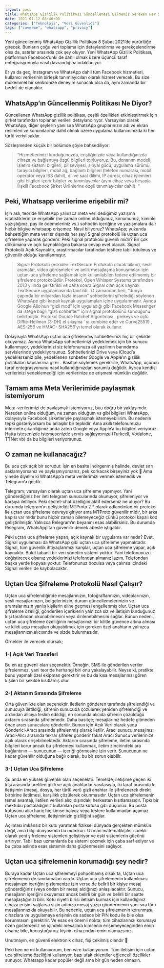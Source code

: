 ```yaml
---
layout: post
title: WhatsApp Gizlilik Politikası Güncellemesi Bilmeniz Gereken Her Şey Burada
date: 2021-01-12 08:46:00
categories: ["Teknoloji", "Veri Güvenliği"]
tags: ["coverme", "whatsapp", "privacy"]
---
```


Yeni güncellenmiş WhatsApp Gizlilik Politikası 8 Şubat 2021’de yürürlüğe girecek. Bunların çoğu veri toplama için detaylandırma ve gerekçelendirme olsa da, satırlar arasında çok şey oluyor. Yeni WhatsApp Gizlilik Politikası, platformun Facebook’unki de dahil olmak üzere üçüncü taraf entegrasyonuyla nasıl davrandığına odaklanıyor.

Er ya da geç, Instagram ve WhatsApp dahil tüm Facebook hizmetleri, kullanıcı verilerinin birleşik tanımlayıcıları olarak hizmet verecek. Bu size mükemmel bir senkronize deneyim sunacak olsa da, aynı zamanda bir bedeli de olacaktır.

## WhatsApp’ın Güncellenmiş Politikası Ne Diyor?
Güncellenen WhatsApp gizlilik politikası, çeşitli özellikleri etkinleştirmek için şirket tarafından toplanan verileri detaylandırıyor. Varsayılan olarak WhatsApp, diğer şeylerin yanı sıra WhatsApp gruplarınızın adı ve ekran resimleri ve konumlarınız dahil olmak üzere uygulama kullanımınızda ki her türlü veriyi saklar.

Sözleşmeden küçük bir bölümde şöyle bahsediliyor:

> “Hizmetlerimizi kurduğunuzda, eriştiğinizde veya kullandığınızda cihaza ve bağlantıya özgü bilgileri topluyoruz. Bu, donanım modeli, işletim sistemi bilgileri, pil seviyesi, sinyal gücü, uygulama sürümü, tarayıcı bilgileri, mobil ağ, bağlantı bilgileri (telefon numarası, mobil operatör veya ISS dahil), dil ve saat dilimi, IP adresi, cihaz işlemleri gibi bilgileri içerir bilgiler ve tanımlayıcılar (aynı cihaz veya hesapla ilişkili Facebook Şirket Ürünlerine özgü tanımlayıcılar dahil). “

## Peki, Whatsapp verilerime erişebilir mi?
İşin aslı, teoride WhatsApp yalnızca meta veri dediğimiz yazışma istatistiklerinize erişebilir (ne zaman online olduğunuz, konumunuz, kiminle yazıştığınız, pay ile ödemeleriniz vs.) sohbetin içeriğine ve yazışmalara dair hiçbir bilgiye whatsapp erişemez. Nasıl biliyoruz? WhatsApp; yukarıda bahsettiğim meta veriler dışında her şeyi Signal protokolü ile uçtan uca şifreleme yaparak gönderir. Peki signal protokolü güvenli midir? Bir çok dökümana ve açık kaynaklılığına bakarsa cevap evet olacak. Signal Protokolü Açık Kaynaktır, araştırmacılar tarafından testlere tabii tutulmuş ve güvenilir olduğu kanıtlanmıştır.

> Signal Protokolü (eskiden TextSecure Protokolü olarak bilinir), sesli aramalar, video görüşmeleri ve anlık mesajlaşma konuşmaları için uçtan-uca şifreleme sağlamak için kullanılabilen federe edilmemiş bir şifreleme protokolüdür. Protokol, Open Whisper Systems tarafından 2013 yılında geliştirildi ve daha sonra Signal olan açık kaynak TextSecure uygulamasında tanıtıldı . O zamandan beri, “dünya çapında bir milyardan fazla insanın” sohbetlerini şifrelediği söylenen WhatsApp gibi kapalı kaynak uygulamaları içine uygulanmıştır. Ayrıca Google Allo’nun “gizli mod” için uyguladığı gibi Facebook Messenger da isteğe bağlı “gizli sohbetler” için signal protokolünü sunduğunu belirtmiştir. Protokol Double Ratchet Algoritması , prekeys ve üçlü Diffie-Hellman (3-DH) el sıkışma ‘ yı kombine eder ve Curve25519 , AES-256 ve HMAC- SHA256’yı temel olarak kullanır.

Dolayısıyla WhatsApp uçtan uca şifrelenmiş sohbetlerinizi hiç bir şekilde okuyamaz. Ayrıca WhatsApp sohbetlerinizi yedeklemek için bir sunucu kullanmıyor, yedeklerinizi siz telefonunuza ait yazılımın barındırma servislerinde yedekliyorsunuz. Sohbetlerinizi Drive veya iCloud’a yedeklerseniz bile, yedeklenen sohbetler Google ve Apple’ın gizlilik politikaları kapsamına girer . Basitçe söylemek gerekirse, WhatsApp, üçüncü taraf entegrasyonunu nasıl kullandığınızdan sorumlu değildir. Ayrıca kendisi verilerinizi yedeklemediği için verilerinize de erişmesi mümkün değildir.

## Tamam ama Meta Verilerimide paylaşmak istemiyorum
Meta-verilerimizi de paylaşmak istemiyoruz, buu doğru bir yaklaşımdır. Nereden online olduğum, ne zaman olduğum vs gibi bilgileri WhatsApp, dolayısıyla Facebook şirketleriyle paylaşmak istemeyebilirim. Bu nedenle tepki gösteriyorsam bu anlaşılır bir tepkidir. Ama akıllı telefonumuzu internete çıkardığımız anda zaten Google veya Apple’a bu bilgileri veriyoruz. Hatta istesenizde istemesenizde servis sağlayıcınıza (Turkcell, Vodafone, TTNet vb) da bu bilgileri veriyorsunuz.

## O zaman ne kullanacağız?
Bu ucu çok açık bir sorudur. İşin en basite indirgenmiş halinde, devlet sırrı saklamıyorsanız ve paylaşmıyorsanız, pek korkacak birşeyiniz yok 🙂 Ama yinede diyelim ki WhatsApp’a meta verilerimizi vermek istemedik ve Telegram’a geçtik.

Telegram; varsayılan olarak uçtan uca şifreleme yapmıyor. Yani gönderdiğiniz her ileti telegram sunucularında okunuyor, şifreleniyor ve karşıya iletiliyor. Peki secret-chat özelliğini aktif ederseniz ne oluyor? Bu durumda telegram’ın geliştirdiği MTProto 2.* olarak adlandırılan bir protokol ile uçtan uca şifreleme devreye giriyor ama MTProto güvenilir midir, bir arka kapısı var mıdır bunu hiçbir zaman bilemeyeceğiz çünkü protokol kapalı kod geliştirilmiştir. Yalnızca Relegram’ın beyanını esas alabilirsiniz. Bu durumda Relegram, WhatsApp’tan güvenilir demek abesle iştigaldir.

Peki uçtan uca şifreleme yapan, açık kaynak bir uygulama var mıdır? Evet, Signal uygulaması da WhatsApp gibi uçtan uca şifreleme yapmaktadır. Signal, tüm güvenlik ihtiyaçlarımızı karşılar, uçtan uca şifreleme yapar, açık kaynaktır. Bulut tabanlı bir veri yönetim sistemi yoktur. Yani telefonunuzu değiştirecek olsanız yedeklerinizi telefondan almanız lazım. Telefondan başka yerde kopyası yoktur. Telefonunuz bozulsa veya çalınsa içindeki Signal verileri de kaybolacaktır.

## Uçtan Uca Şifreleme Protokolü Nasıl Çalışır?
Uçtan uca şifrelendiğinde mesajlarınızın, fotoğraflarınızın, videolarınızın, sesli mesajlarınızın, belgelerinizin, durum güncellemelerinizin ve aramalarınızın yanlış kişilerin eline geçmesi engellenmiş olur. Uçtan uca şifreleme özelliği, gönderilen içeriklerin yalnızca siz ve iletişim kurduğunuz kişi tarafından okunabilmesini veya dinlenebilmesini sağlar. Bunun nedeni, uçtan uca şifreleme özelliğinin mesajlarınızı bir kilitle güvence altına alması ve kilidi açıp mesajları okuyabilmek için gereken özel anahtarın yalnızca mesajlarınızın alıcısında ve sizde bulunmasıdır.

Örnekler ile verecek olursak;

### 1-) Açık Veri Transferi
Bu en az güvenli olan seçenektir. Örneğin, SMS ile gönderilen veriler şifrelenmez, yani teoride herhangi biri onu yakalayabilir. Neyse ki, pratikte bunu yapmak özel ekipman gerektirir ve bu da kısa mesajlarınızı gören kişileri bir şekilde kısıtlamış olur.

### 2-) Aktarım Sırasında Şifreleme
Orta güvenlikte olan seçenektir. iletilerin gönderen tarafında şifrelendiği ve sunucuya iletildiği, şifrenin sunucuda çözülerek yeniden şifrelendiği ve ardından alıcıya teslim edildiği, en sonunda alıcıda şifrenin çözüldüğü aktarım sırasında şifrelemedir. Daha basitçe; mesajlarınız hedefe gitmeden önce aracı sunuculara gönderilir. Bunun için Açık Veri olarak yada Gönderici-Aracı arasında şifrelenmiş olarak iletilir. Aracı sunucu mesajınızı Aracı-Alıcı arasında tekrar şifreler gönderir fakat Aracı Sunucu verilerinize açık olarak erişebilmektedir. Aktarım sırasında şifreleme, iletim sırasında bilgileri korur ancak bu şifrelemeyi kullanmak, iletim zincirindeki ara bağlantının — sunucunun — içeriği görmesine izin verir. Sunucunun ne kadar güvenilir olduğuna bağlı olarak, bu bir sorun olabilir.

### 3-) Uçtan Uca Şifreleme
Şu anda en yüksek güvenlik olan seçenektir. Temelde, iletişime geçen iki kişi arasında üretilen gizli ve açık anahtarlar vasıtasıyla, iki taraf arasında ki iletişimin (mesaj, dosya, her türlü veri) gizli anahtar ile şifrelenerek direkt birbirine iletilmesi, karşılıklı çözülerek okunmasıdır. Uçtan uca şifrelemenin temel avantajı, iletilen verileri alıcı dışındaki herkesten kısıtlamasıdır. Tıpkı bir mektubu postaladığınız kullanılan posta kutusu gibi düşünün. Bu posta kutusunu alıcı hariç hiç kimse balyoz veya testere kullanmadan açamaz. Uçtan uca şifreleme, iletişiminizin gizliliğini sağlar.

Açılması imkânsız bir kutu yaratmak fiziksel dünyada gerçekten mümkün değil, ama bilgi dünyasında bu mümkün. Uzman matematikçiler sürekli olarak yeni şifreleme sistemleri geliştiriyor ve eski sistemlerin gücünü artırıyor. Tabii bazı uzmanlarda bu sistemi çözmek için çaba sarf ediyor ve bu çaba aslında esas sistemin daha güçlenmesini sağlıyor.

## Uçtan uca şifrelemenin korumadığı şey nedir?
Buraya kadar Uçtan uca şifrelemeyi pohpohlamış olsak ta, Uçtan uca şifrelemenin de sınırlamaları vardır. Uçtan uca şifrelemenin kullanılması mesajınızın içeriğini gizlemenize izin verse de belirli bir kişiye mesaj gönderdiğiniz (veya ondan bir mesaj aldığınız) anlaşılacaktır. Sunucu, mesajların içeriğini okuyamaz ancak belirli bir gün ve belirli bir saatte mesajlaştığınızı bilir. Kötü niyetli birisi iletişim kurmak için kullandığınız cihaza erişim sağlarsa sizin adınıza mesaj yazıp göndermenin yanı sıra tüm mesajlarınızı da okuyabilir. Bu nedenle, uçtan uca şifrelemenin korunması, cihazlara ve uygulamaya erişimin de sadece bir PIN kodu ile bile olsa korunmasını gerektirir. Ve esas en önemli nokta; tüm cihazlarınızı korumaya özen gösterseniz ve içindeki mesajlara kimsenin erişemeyeceğinden emin olsanız bile, konuştuğunuz kişinin cihazından emin olamazsınız.

Unutmayın, en güvenli elektronik cihaz, fişi çekilmiş olandır 🙂

Peki ben ne mi kullanıyorum, ben wire kullanıyorum. Tüm iletişim için uçtan uca şifreleme özelliğini kullanıyor, bazı ufak eklentiler eğlenceli özellikler sunuyor. Whatsapp kadar popüler değil ama bir gün neden olmasın.